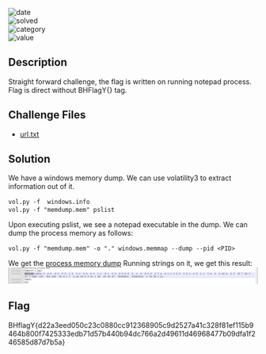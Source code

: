 ![date](https://img.shields.io/badge/date-09.10.2023-brightgreen.svg)  
![solved](https://img.shields.io/badge/solved-in%20time%20of%20CTF-brightgreen.svg)   
![category](https://img.shields.io/badge/category-Forensics-blueviolet.svg)   
![value](https://img.shields.io/badge/value-150-blue.svg)
## Description
Straight forward challenge, the flag is written on running notepad process. Flag is direct without BHFlagY{} tag.
## Challenge Files
- [url.txt](url.txt)

## Solution
We have a windows memory dump. We can use volatility3 to extract information out of it.
```
vol.py -f  windows.info
vol.py -f "memdump.mem" pslist
```
Upon executing pslist, we see a notepad executable in the dump. We can dump the process memory as follows:
```
vol.py -f "memdump.mem" -o "." windows.memmap ‑‑dump ‑‑pid <PID>
```
We get the [process memory dump](attachments/pid.1972.dmp)
Running strings on it, we get this result:
![](attachments/Pasted%20image%2020231011230227.png)

## Flag
BHflagY{d22a3eed050c23c0880cc912368905c9d2527a41c328f81ef115b9464b800f7425333edb71d57b440b94dc766a2d49611d46968477b09dfa1f246585d87d7b5a}